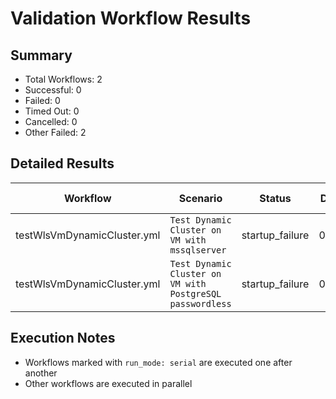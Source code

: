 # Validation Workflow Results

## Summary
- Total Workflows: 2
- Successful: 0
- Failed: 0
- Timed Out: 0
- Cancelled: 0
- Other Failed: 2

## Detailed Results

| Workflow | Scenario | Status | Duration | Run URL |
|----------|----------|---------|-----------|----------|
| testWlsVmDynamicCluster.yml | `Test Dynamic Cluster on VM with mssqlserver` | startup_failure | 0h:0m:0s | [View Run](https://github.com/oracle/weblogic-azure/actions/runs/17555309492) |
| testWlsVmDynamicCluster.yml | `Test Dynamic Cluster on VM with PostgreSQL passwordless` | startup_failure | 0h:0m:0s | [View Run](https://github.com/oracle/weblogic-azure/actions/runs/17555311957) |


## Execution Notes
- Workflows marked with `run_mode: serial` are executed one after another
- Other workflows are executed in parallel
